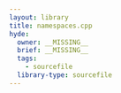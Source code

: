 ```yaml
---
layout: library
title: namespaces.cpp
hyde:
  owner: __MISSING__
  brief: __MISSING__
  tags:
    - sourcefile
  library-type: sourcefile
---
```

